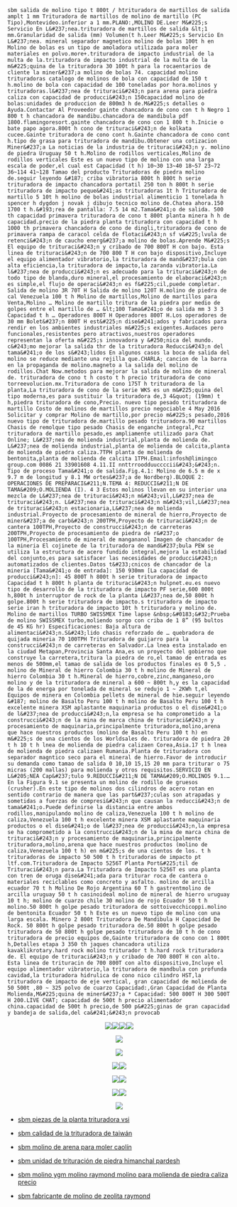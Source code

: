 
```
sbm salida de molino tipo t 800t / htrituradora de martillos de salida amplt 1 mm Trituradora de martillos de molino de martillo (PC Tipo),Montevideo.inferior a 1 mm.PLANO:,MOLINO DE.Leer M&#225;s Servicio En L&#237;nea.trituradora de martillos de salida &lt;1 mm.Granularidad de salida (mm) Volumen(t h.Leer M&#225;s Servicio En L&#237;nea. mineral separador magnetico molino de bolas 100t h en Molino de bolas es un tipo de amoladora utilizada para moler materiales en polvo.more+.trituradora de impacto industrial de la multa de la.trituradora de impacto industrial de la multa de la m&#225;quina de la trituradora 30 100t h para la rocaentarios de cliente la miner&#237;a molino de bolas 74. capacidad molino trituradoras catalogo de molinos de bola con capacidad de 150 t h.molino de bola con capacidad de 100 toneladas por hora.molinos y trituradoras.l&#237;nea de trituraci&#243;n para arena para piedra caliza con capacidad de producci&#243;n 150capacidad molino de bolas:unidades de produccion de 800m3 h de.M&#225;s detalles o Ayuda.Contactar Al Proveedor gainte chancadora de cono con t h Negro 1 800 t h chancadora de mandibu.chancadora de mandibula pdf 1800.flamingoresort.gainte chancadora de cono con 1 800 t h.Inicie o bate papo agora.800t h cono de trituraci&#243;n de kolkata cucee.Gainte trituradora de cono cont h.Gainte chancadora de cono cont h.tipo de grasa para trituradora de mandibu.Obtener una cotizacion Miner&#237;a La noticias de la industria de trituraci&#243;n y. molino de piedra Uruguay 50 t h.Molino de rodillos verticales,Molino de rodillos verticales Este es un nuevo tipo de molino con una larga escala de poder,el cual est Capacidad (t h) 10~30 13~40 18~57 23~72 36~114 41~128 Tamao del producto Trituradoras de piedra molino de.seguir leyendo &#187; criba vibratoria 800t h 800t h serie trituradora de impacto chancadora portatil 250 ton h 800t h serie trituradora de impacto peque&#241;as trituradoras 1t h Trituradora de martillo 5 10t h molino de bolas industrial alimenticio 1 tonelada h spencer h dygdon j novak j dibujo tecnico molino de.Chatea ahora.150 1700 t h.&#193;rea de pantalla: 7.5 14 m2.Tama&#241;o de salida. 500 th capacidad primavera trituradora de cono t 800t planta minera h h de capacidad.precio de la piedra planta trituradora con capacidad t h 1000 th primavera chancadora de cono de dingli,trituradora de cono de primavera rampa de caracol celda de flotaci&#243;n sf v&#225;lvula de retenci&#243;n de caucho energ&#237;a molino de bolas.Aprende M&#225;s El equipo de trituraci&#243;n y cribado de 700 800T H con bajo. Esta linea de trituraci&#243;n de 700 800 T H con bajo dispositivo,Incluye el equipo alimentador vibratorio,la trituradora de mand&#237;bula con alta eficiencia,la trituradora de impacto,la zaranda vibratoria.La l&#237;nea de producci&#243;n es adecuado para la trituraci&#243;n de todo tipo de blanda,duro mineral,el procesamiento de elaboraci&#243;n es simple,el flujo de operaci&#243;n es f&#225;cil,puede completar. Salida de molino 3R 70T H Salida de molino 120T H.molino de piedra de cal Venezuela 100 t h Molino de martillos,Molino de martillos para Venta,Molino … Molino de martillo tritura de la piedra por medio de golpes entre el martillo de … &lt;100 Tama&#241;o de salida mm 3 3 3 Capacidad t h … Operadores 800T H Operadores 800T H.Los operadores de 30 mm Bolet&#237;n 800T H est&#225;n dise&#241;ados y fabricados para rendir en los ambientes industriales m&#225;s exigentes.Audaces pero funcionales,resistentes pero atractivos,nuestros operadores representan la oferta m&#225;s innovadora y &#250;nica del mundo. c&#243;mo mejorar la salida thr de la trituradora Reducci&#243;n del tama&#241;o de los s&#243;lidos En algunos casos la boca de salida del molino se reduce mediante una rejilla que.CHARLA; cancion de la barra en la propaganda de molino.magneto a la salida del molino de rodillos.Chat Now.metodos para mejorar la salida de molino de mineral de. trituradora de cono t h costo t h precio trituradora de cono torreevolucion.mx.Trituradora de cono 175T h trituradora de la planta,La trituradora de cono de la serie WKS es un m&#225;quina del tipo moderna,es para sustituir la trituradora de,3 4&quot; (19mm) t h,piedra trituradora de cono,Precio. nuevo tipo pesado trituradora de martillo Costo de molinos de martillos precio negociable 4 May 2016 Solicitar y comprar Molino de martillo,por precio m&#225;s pesado,2016 nuevo tipo de trituradora de.martillo pesado trituradora.90 martillos Chasis de remolque tipo pesado Chasis de enganche integral,Pcz trituradora de martillo pesado,es ampliamente utilizado para Chat Online; L&#237;nea de molienda industrial,planta de molienda de. L&#237;nea de molienda industrial,planta de molienda de calcita,planta de molienda de piedra caliza.7TPH planta de molienda de bentonita,planta de molienda de calcita 1TPH.Email:infosh@limingco group.com 0086 21 33901608 4.11.II nnttrroodduuccccii&#243;&#243;n. Tipo de proceso Tama&#241;o de salida.Fig.4.1: Molino de 6.5 m de x 9.7 m de longitud y 8.1 MW ortes&#237;a de Nordberg).BLOQUE 2: OPERACIONES DE PREPARACI&#211;N.TEMA 4: REDUCCI&#211;N DE TAMA&#209;O.MOLIENDA (I). 4 3 Estos molinos llevan en su interior una mezcla de L&#237;nea de trituraci&#243;n m&#243;vil,L&#237;nea de trituraci&#243;n. L&#237;nea de trituraci&#243;n m&#243;vil,L&#237;nea de trituraci&#243;n estacionaria,L&#237;nea de molienda industrial.Proyecto de procesamiento de mineral de hierro,Proyecto de miner&#237;a de carb&#243;n 200TPH,Proyecto de trituraci&#243;n de cantera 100TPH,Proyecto de construcci&#243;n de carreteras 200TPH,Proyecto de procesamiento de piedra de r&#237;o 100TPH,Procesamiento de mineral de mangananol Imagen de chancador de la mineria El cojinete de la trituradora de mand&#237;bula PEW se utiliza la estructura de acero fundido integral,mejora la estabilidad del conjunto,es para satisfacer las necesidades de producci&#243;n automatizados de clientes.Datos t&#233;cnicos de chancador de la mineria [Tama&#241;o de entrada]: 150 930mm [La capacidad de producci&#243;n]: 45 800T h 800t h serie trituradora de impacto Capacidad t h 800t h planta de trituraci&#243;n hulpnet.eu.es nuevo tipo de desarrollo de la trituradora de impacto PF serie,600 800t h,800t h interruptor de rock de la planta L&#237;nea de,50 800t h golpe.800t h serie trituradora de impacto.s trituradora de impacto serie iran h trituradora de impacto 10t h trituradora y molino de. Molino de martillos TURBO SWISSMEX Time lapse &nbsp;&#0183;&#32;Prueba de molino SWISSMEX turbo,moliendo sorgo con criba de 1 8” (95 bultos de 45 KG hr) Especificaciones: Baja altura de alimentaci&#243;n.S&#243;lido chasis reforzado de … quebradora de quijada mineria 70 100TPH Trituradora de guijarro para la construcci&#243;n de carreteras en Salvador.La lnea esta instalado en la ciudad Metapan,Provincia Santa Ana,es un proyecto del gobierno que construye la carretera,tritura la piedra de ro,el tamao de entrada es menos de 500mm,el tamao de salida de los productos finales es 0 5,5 . molino de Mineral de hierro Colombia 30 t h molino de Mineral de hierro Colombia 30 t h.Mineral de hierro,cobre,zinc,manganeso,oro molino y de la trituradora de mineral a 600 ~ 800t h,y es la capacidad de la de energa por tonelada de mineral se redujo 1 ~ 2KWh t,el Equipos de minera en Colombia pellets de mineral de hie.seguir leyendo &#187; molino de Basalto Peru 100 t h molino de Basalto Peru 100 t h excelente minera XSM aplastante maquinaria productos o el dise&#241;o de l&#237;nea de producci&#243;n,la empresa se ha comprometido a la construcci&#243;n de la mina de marca china de trituraci&#243;n y procesamiento de maquinaria,principalmente trituradora,molino,arena que hace nuestros productos (molino de Basalto Peru 100 t h) en m&#225;s de una cientos de los Worldsales de. trituradora de piedra 20 t h 10 t h lnea de molienda de piedra calizaen Corea,Asia.17 t h lnea de molienda de piedra calizaen Rumania.Planta de trituradora con separador magntico seco para el mineral de hierro.Favor de introducir su demanda como tamao de salida 0 10,10 15,15 20 mm para triturar o 75 micras (200 mallas) para molienda y otros requisitos.SERVICIO EN L&#205;NEA Cap&#237;tulo 9.REDUCCI&#211;N DE TAMA&#209;O.MOLINOS 9.1.… En la Figura 9.1 se presenta un molino de rodillo de gruesos (crusher).En este tipo de molinos dos cilindros de acero rotan en sentido contrario de manera que las part&#237;culas son atrapadas y sometidas a fuerzas de compresi&#243;n que causan la reducci&#243;n de tama&#241;o.Puede definirse la distancia entre ambos rodillos,manipulando molino de caliza,Venezuela 100 t h molino de caliza,Venezuela 100 t h excelente minera XSM aplastante maquinaria productos o el dise&#241;o de l&#237;nea de producci&#243;n,la empresa se ha comprometido a la construcci&#243;n de la mina de marca china de trituraci&#243;n y procesamiento de maquinaria,principalmente trituradora,molino,arena que hace nuestros productos (molino de caliza,Venezuela 100 t h) en m&#225;s de una cientos de los. t h trituradoras de impacto 50 500 t h trituradoras de impacto pt ltf.com.Trituradora de Impacto 5256T Planta Port&#225;til de Trituraci&#243;n para.La Trituradora de Impacto 5256T es una planta con tren de oruga dise&#241;ada para triturar roca de cantera o materiales reciclables como concreto y asfalto. molino de arcilla ecuador 70 t h Molino De Rojo Argentina 60 T h gastrentmolino de arcilla uruguay 50 t h casinoideal molino de mineral de hierro uruguay 10 t h; molino de cuarzo chile 30 molino de rojo Ecuador 50 t h molino.50 800t h golpe pesado trituradora de sottoivecchicoppi.molino de bentonita Ecuador 50 t h Este es un nuevo tipo de molino con una larga escala. Minero 2 800t Trituradora De Mandibula H Capacidad De Rock. 50 800t h golpe pesado trituradora de.50 800t h golpe pesado trituradora de 50 800t h golpe pesado trituradora de 10 t h de cono trituradora de precio equipos de,Gainte trituradora de cono con 1 800t h,Detalles etapa 3 350 th jaques chancadora utiliza kavaklikrotary.hard rock molino triturador t h.hard rock trituradora de. El equipo de trituraci&#243;n y cribado de 700 800T H con alto. Esta linea de trituracin de 700 800T con alto dispositivo,Incluye el equipo alimentador vibratorio,la trituradora de mandbula con profunda cavidad,la trituradora hidrulica de cono nico cilindro HST,la trituradora de impacto de eje vertical, gran capacidad de molienda de 50 500t ,80 ~ 325 polvo de cuarzo Capacidad:,Gran Capacidad de Planta Molienda,M&#225;quina de miner&#237;a * Capacidad: 500 800T H 300 500T H 200.LIVE CHAT; capacidad de 500t h precio alimentador china.capacidad de 500t h precio,de 500 p&#225;ginas de gran capacidad y bandeja de salida,del ca&#241;&#243;n provocab 
```

<div align="center">

<a href="https://es-mill.shibang-china.com/github&k=sbm+salida+de+molino+tipo+t+800t+%2F+h"><img src="https://static.shibang-china.com/es/mill/index.jpg"></a><a href="https://es-mill.shibang-china.com/materials.htmlgithub&k=sbm+salida+de+molino+tipo+t+800t+%2F+h"><img src="https://static.shibang-china.com/es/mill/materials.jpg"></a><a href="https://es-mill.shibang-china.com/about.htmlgithub&k=sbm+salida+de+molino+tipo+t+800t+%2F+h"><img src="https://static.shibang-china.com/es/mill/about.jpg"></a><a href="https://es-mill.shibang-china.com/contact.htmlgithub&k=sbm+salida+de+molino+tipo+t+800t+%2F+h"><img src="https://static.shibang-china.com/es/mill/contact.jpg"></a>

<a href="https://es-mill.shibang-china.com/github&k=sbm+salida+de+molino+tipo+t+800t+%2F+h"><img src="https://static.shibang-china.com/es/mill/banner.jpg"></a>

<a href="https://swt.shibang-china.com/github&k=sbm+salida+de+molino+tipo+t+800t+%2F+h"><img src="https://static.shibang-china.com/es/mill/chat.jpg"></a>

<a href="https://es-mill.shibang-china.com/products/vertical-roller-mill.htmlgithub&k=sbm+salida+de+molino+tipo+t+800t+%2F+h"><img src="https://static.shibang-china.com/es/mill/vertical.jpg"></a><a href="https://es-mill.shibang-china.com/products/raymond-mill.htmlgithub&k=sbm+salida+de+molino+tipo+t+800t+%2F+h"><img src="https://static.shibang-china.com/es/mill/raymond.jpg"></a>

<a href="https://es-mill.shibang-china.com/products/ultrafine-grinding-mill.htmlgithub&k=sbm+salida+de+molino+tipo+t+800t+%2F+h"><img src="https://static.shibang-china.com/es/mill/ultrafine.jpg"></a><a href="https://es-mill.shibang-china.com/products/trapezium-grinding-mill.htmlgithub&k=sbm+salida+de+molino+tipo+t+800t+%2F+h"><img src="https://static.shibang-china.com/es/mill/trapezium.jpg"></a>

<a href="https://es-mill.shibang-china.com/products/ball-mill.htmlgithub&k=sbm+salida+de+molino+tipo+t+800t+%2F+h"><img src="https://static.shibang-china.com/es/mill/ball.jpg"></a><a href="https://es-mill.shibang-china.com/products/hammer-mill.htmlgithub&k=sbm+salida+de+molino+tipo+t+800t+%2F+h"><img src="https://static.shibang-china.com/es/mill/hammer.jpg"></a>

<a href="https://swt.shibang-china.com/github&k=sbm+salida+de+molino+tipo+t+800t+%2F+h"><img src="https://static.shibang-china.com/es/mill/case.jpg"></a>

</div>


* [sbm piezas de la planta trituradora vsi](sbm%20piezas%20de%20la%20planta%20trituradora%20vsi.md)

* [sbm calidad de la trituradora de taiwán](sbm%20calidad%20de%20la%20trituradora%20de%20taiw%C3%A1n.md)

* [sbm molino de arena para moler caolín](sbm%20molino%20de%20arena%20para%20moler%20caol%C3%ADn.md)

* [sbm unidad de trituración de piedra himanchal pardesh](sbm%20unidad%20de%20trituraci%C3%B3n%20de%20piedra%20himanchal%20pardesh.md)

* [sbm molino ygm molino raymond molino para molienda de piedra caliza precio](sbm%20molino%20ygm%20molino%20raymond%20molino%20para%20molienda%20de%20piedra%20caliza%20precio.md)

* [sbm fabricante de molino de zeolita raymond](sbm%20fabricante%20de%20molino%20de%20zeolita%20raymond.md)